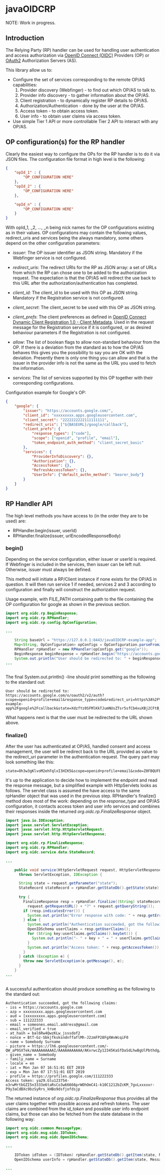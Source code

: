 # javaOIDCRP

NOTE: Work in progress.

## Introduction

The Relying Party (RP) handler can be used for handling user authentication and access authorization via [OpenID Connect (OIDC)](http://openid.net/specs/openid-connect-core-1_0.html) Providers (OP) or [OAuth2](https://tools.ietf.org/html/rfc6749) Authorization Servers (AS).

This library allow us to:
* Configure the set of services corresponding to the remote OP/AS capabilities:
  1. Provider discovery (Webfinger) - to find out which OP/AS to talk to.
  1. Provider info discovery - to gather information about the OP/AS.
  1. Client registration - to dynamically register RP details to OP/AS.
  1. Authorization/Authentication - done by the user at the OP/AS.
  1. Access token - to obtain access token.
  1. User info - to obtain user claims via access token.
* Use simple Tier 1 API or more controllable Tier 2 API to interact with any OP/AS.

## OP configuration(s) for the RP handler

Clearly the easiest way to configure the OPs for the RP handler is to do it via JSON files. The configuration file format in high level is the following:

```json
{
    "opId_1" : {
        "OP_CONFIGURATION HERE"
    },
    "opId_2" : {
        "OP_CONFIGURATION HERE"
    },

    "opId_n" : {
        "OP_CONFIGURATION HERE"
    }
}
```

With opId\_1, \_2, ..., \_n being nick names for the OP configurations existing as in their values. OP configurations may contain the following values, redirect\_uris and services being the always mandatory, some others depend on the other configuration parameters:

* *issuer*: The OP issuer identifier as JSON string. Mandatory if the Webfinger service is not configured.

* *redirect_uris*: The redirect URIs for the RP as JSON array: a set of URLs from which the RP can chose one to be added to the authorization request. The expectation is that the OP/AS will redirect the use back to this URL after the authorization/authentication has completed.

* *client_id*: The client\_id to be used with this OP as JSON string. Mandatory if the Registration service is not configured.

* *client_secret*: The client\_secret to be used with this OP as JSON string.

* *client_prefs*: The client preferences as defined in [OpenID Connect Dynamic Client Registration 1.0 - Client Metadata](https://openid.net/specs/openid-connect-registration-1_0.html#ClientMetadata). Used in the request message for the Registration service if it is configured, or as desired behaviour parameters if the Registration is not configured.

* *allow*: The list of boolean flags to allow non-standard behaviour from the OP. If there is a deviation from the standard as to how the OP/AS behaves this gives you the possibility to say you are OK with the deviation. Presently there is only one thing you can allow and that is the issuer in the provider info is not the same as the URL you used to fetch the information.

* *services*: The list of services supported by this OP together with their corresponding configurations.

Configuration example for Google's OP:

```json
{
    "google": {
        "issuer": "https://accounts.google.com/",
        "client_id": "xxxxxxxxx.apps.googleusercontent.com",
        "client_secret": "2222222222111111111",
        "redirect_uris": ["${BASEURL}/google/callback"],
        "client_prefs": {
            "response_types": ["code"],
            "scope": ["openid", "profile", "email"],
            "token_endpoint_auth_method": "client_secret_basic"
        },
        "services": {
            "ProviderInfoDiscovery": {},
            "Authorization": {},
            "AccessToken": {},
            "RefreshAccessToken": {},
            "UserInfo": {"default_authn_method": "bearer_body"}
        }
    }
}

```


## RP Handler API

The high level methods you have access to (in the order they are to be used) are:

* RPHandler.begin(issuer, userId)
* RPHandler.finalize(issuer, urlEncodedResponseBody)

### begin()

Depending on the service configuration, either issuer or userId is required. If Webfinger is included in the services, then issuer can be left null. Otherwise, issuer must always be defined.

This method will initiate a RP/Client instance if none exists for the OP/AS in question. It will then run service 1 if needed, services 2 and 3 according to configuration and finally will construct the authorization request.

Usage example, with FILE_PATH containing path to the file containing the OP configuration for google as shown in the previous section.

```java
import org.oidc.rp.BeginResponse;
import org.oidc.rp.RPHandler;
import org.oidc.rp.config.OpConfiguration;

...

    String baseUrl = "https://127.0.0.1:8443/javaOIDCRP-example-app";
    Map<String, OpConfiguration> opConfigs = OpConfiguration.parseFromJson("<FILE_PATH>", baseUrl);
    RPHandler rpHandler = new RPHandler(opConfigs.get("google"));
    BeginResponse beginResponse = rpHandler.begin("https://accounts.google.com/", null);
    System.out.println("User should be redirected to: " + beginResponse.getRedirectUri());
...
    
```

The final System.out.println() -line should print something as the following to the standard out:

```
User should be redirected to: https://accounts.google.com/o/oauth2/v2/auth?scope=openid+profile+email&response_type=code&redirect_uri=https%3A%2F%2F127.0.0.1%3A8443%2FjavaOIDCRP-example-app%2Fgoogle%2Fcallback&state=XdzfYz0SFMlKkTJumNUsZTsr5sfCb4xuXBj2CFtB_Hw&nonce=MdTAXjYfXuzC4gS0pp006KeicN2GI8exlC8WljlwrgQ&client_id=xxxxxxxxx.apps.googleusercontent.com
```


What happens next is that the user must be redirected to the URL shown above.

### finalize()

After the user has authenticated at OP/AS, handled consent and access management, the user will be redirect back to the URL provided as value to the redirect_uri parameter in the authentication request. The query part may look something like this:

```
state=Oh3w3gKlvoM2ehFqlxI3HIK5&scope=openid+profile+email&code=Z0FBQUFBQmFkdFFjUVpFWE81SHU5N1N4N01&iss=https%3A%2F%2Faccounts.google.com%2Fop&client_id=xxxxxxxxx.apps.googleusercontent.com
```

It's up to the application to decide how to implement the endpoint and read the response message, but a simplified example with HttpServlets looks as follows. The servlet class is assumed the have access to the same rpHandler object that was used in the previous step. RPHandler's finalize() method does most of the work: depending on the *response_type* and OP/AS configuration, it contacts access token and user info services and combines their responses inside the returned *org.oidc.rp.FinalizeResponse* object.

```java
import java.io.IOException;
import javax.servlet.ServletException;
import javax.servlet.http.HttpServletRequest;
import javax.servlet.http.HttpServletResponse;

import org.oidc.rp.FinalizeResponse;
import org.oidc.rp.RPHandler;
import org.oidc.service.data.StateRecord;

...

    public void service(HttpServletRequest request, HttpServletResponse response)
      throws ServletException, IOException {

      String state = request.getParameter("state");
      StateRecord stateRecord = rpHandler.getStateDb().getState(state);
    
      try {
        FinalizeResponse resp = rpHandler.finalize((String) stateRecord.getClaims().get("iss"), 
          request.getRequestURL() + "?" + request.getQueryString());
        if (resp.indicatesError()) {
          System.out.println("Error response with code: " + resp.getErrorCode());
        } else {
          System.out.println("Authentication succeeded, got the following claims:");
          OpenIDSchema userClaims = resp.getUserClaims();
          for (String key:userClaims.getClaims().keySet()) {
            System.out.println("- " + key + " = " + userClaims.getClaims().get(key));
          }
          System.out.println("Access token: " + resp.getAccessToken());
        }
      } catch (Exception e) {
        throw new ServletException(e.getMessage(), e);
      }
    }
...
    
```

A successful authentication should produce something as the following to the standard out:

```
Authentication succeeded, got the following claims:
- iss = https://accounts.google.com
- azp = xxxxxxxxx.apps.googleusercontent.com
- aud = [xxxxxxxxx.apps.googleusercontent.com]
- sub = 111222333
- email = someones.email.address@gmail.com
- email_verified = true
- at_hash = bal6Rw4QwzKLw_jsssdof2
- nonce = BtT-Gz-SbkjfksksndnffaflMh-J2zmFP28FgXWvWcqiF0
- name = Somebody Surname
- picture = https://lh6.googleusercontent.com/-QW_aP9SXTek/AAAAAAAAAAI/AAAAAAAAAAA/AKxrwcZy12345KaSfDaSdLhwBgUlPbthdg/mo/photo.jpg
- given_name = Somebody
- family_name = Surname
- locale = en
- iat = Mon Jan 07 16:51:01 EET 2019
- exp = Mon Jan 07 17:51:01 EET 2019
- profile = https://profiles.google.com/111222333
Access token: ya29.Glu123754-o3rwMrtbGZI5n3333e6taRsCo3w66666prWOhOmC41-k10C1212bZcKM_7gvLxxxxxr-P9y3aCdBXc9bzSyRrs_kHBo9dsfjofdsjp
```

The returned instance of *org.oidc.rp.FinalizeResponse* thus provides all the user claims together with possible access and refresh tokens. The user claims are combined from the *id_token* and possible user info endpoint claims, but those can also be fetched from the state database in the following way:

```java
import org.oidc.common.MessageType;
import org.oidc.msg.oidc.IDToken;
import org.oidc.msg.oidc.OpenIDSchema;

...

    IDToken idToken = (IDToken) rpHandler.getStateDb().getItem(state, MessageType.VERIFIED_IDTOKEN);
    OpenIDSchema userInfo = rpHandler.getStateDb().getItem(state, MessageType.OpenIDSchema);

...
    
```
